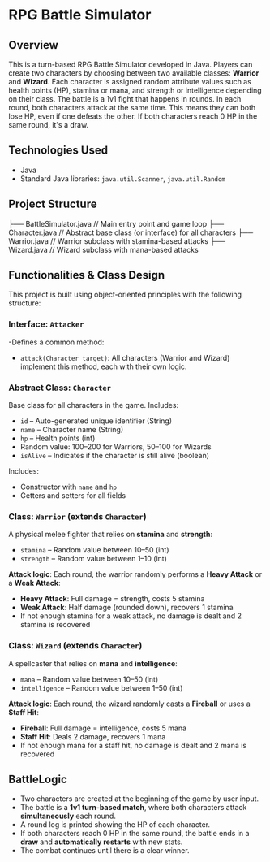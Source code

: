 # RPG Battle Simulator

## Overview

This is a turn-based RPG Battle Simulator developed in Java. Players can create two characters by choosing between two available classes: **Warrior** and **Wizard**. Each character is assigned random attribute values such as health points (HP), stamina or mana, and strength or intelligence depending on their class. The battle is a 1v1 fight that happens in rounds. In each round, both characters attack at the same time. This means they can both lose HP, even if one defeats the other. If both characters reach 0 HP in the same round, it's a draw.

## Technologies Used

- Java 
- Standard Java libraries: `java.util.Scanner`, `java.util.Random`

## Project Structure

├── BattleSimulator.java // Main entry point and game loop
├── Character.java // Abstract base class (or interface) for all characters
├── Warrior.java // Warrior subclass with stamina-based attacks
├── Wizard.java // Wizard subclass with mana-based attacks

## Functionalities & Class Design

This project is built using object-oriented principles with the following structure:

### Interface: `Attacker`

-Defines a common method:
 - `attack(Character target)`: All characters (Warrior and Wizard) implement this method, each with their own logic.

### Abstract Class: `Character`

Base class for all characters in the game. Includes:

- `id` – Auto-generated unique identifier (String)
- `name` – Character name (String)
- `hp` – Health points (int)
 - Random value: 100–200 for Warriors, 50–100 for Wizards
- `isAlive` – Indicates if the character is still alive (boolean)

Includes:
- Constructor with `name` and `hp`
- Getters and setters for all fields

### Class: `Warrior` (extends `Character`)

A physical melee fighter that relies on **stamina** and **strength**:
- `stamina` – Random value between 10–50 (int)
- `strength` – Random value between 1–10 (int)

**Attack logic**:
Each round, the warrior randomly performs a **Heavy Attack** or a **Weak Attack**:
- **Heavy Attack**: Full damage = strength, costs 5 stamina
- **Weak Attack**: Half damage (rounded down), recovers 1 stamina
- If not enough stamina for a weak attack, no damage is dealt and 2 stamina is recovered

### Class: `Wizard` (extends `Character`)

A spellcaster that relies on **mana** and **intelligence**:
- `mana` – Random value between 10–50 (int)
- `intelligence` – Random value between 1–50 (int)

**Attack logic**:
Each round, the wizard randomly casts a **Fireball** or uses a **Staff Hit**:
- **Fireball**: Full damage = intelligence, costs 5 mana
- **Staff Hit**: Deals 2 damage, recovers 1 mana
- If not enough mana for a staff hit, no damage is dealt and 2 mana is recovered

## BattleLogic

- Two characters are created at the beginning of the game by user input.
- The battle is a **1v1 turn-based match**, where both characters attack **simultaneously** each round.
- A round log is printed showing the HP of each character.
- If both characters reach 0 HP in the same round, the battle ends in a **draw** and **automatically restarts** with new stats.
- The combat continues until there is a clear winner.
